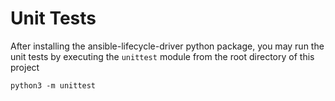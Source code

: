 # Unit Tests

After installing the ansible-lifecycle-driver python package, you may run the unit tests by executing the `unittest` module from the root directory of this project

```
python3 -m unittest
```

